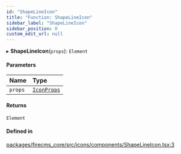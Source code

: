 ```yaml
---
id: "ShapeLineIcon"
title: "Function: ShapeLineIcon"
sidebar_label: "ShapeLineIcon"
sidebar_position: 0
custom_edit_url: null
---
```


▸ **ShapeLineIcon**(`props`): `Element`

#### Parameters

| Name | Type |
| :------ | :------ |
| `props` | [`IconProps`](../types/IconProps.md) |

#### Returns

`Element`

#### Defined in

[packages/firecms_core/src/icons/components/ShapeLineIcon.tsx:3](https://github.com/FireCMSco/firecms/blob/d45f3739/packages/firecms_core/src/icons/components/ShapeLineIcon.tsx#L3)
